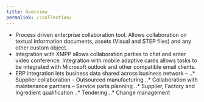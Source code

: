 ```yaml
---
title: Overview
permalink: /:collection/
---
```

* Process driven enterprise collaboration tool. Allows collaboration on textual information documents, assets (Visual and STEP files) and any other custom object.
* Integration with XMPP allows collaboration parties to chat and enter video conference. Integration with mobile adaptive cards allows tasks to be integrated with Microsoft outlook and other compatible email clients.
* ERP integration lets business data shared across business network – 
..* Supplier collaboration – Outsourced manufacturing
..* Collaboration with maintenance partners – Service parts planning
..* Supplier, Factory and Ingredient qualification
..* Tendering
..* Change management
